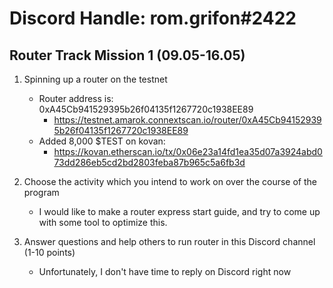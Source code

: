 # Discord Handle: rom.grifon#2422
## Router Track Mission 1 (09.05-16.05)

1) Spinning up a router on the testnet

    - Router address is: 0xA45Cb941529395b26f04135f1267720c1938EE89
         - https://testnet.amarok.connextscan.io/router/0xA45Cb941529395b26f04135f1267720c1938EE89
    - Added 8,000 $TEST on kovan: 
         - https://kovan.etherscan.io/tx/0x06e23a14fd1ea35d07a3924abd073dd286eb5cd2bd2803feba87b965c5a6fb3d
    

2) Choose the activity which you intend to work on over the course of the program

     - I would like to make a router express start guide, and try to come up with some tool to optimize this.


3) Answer questions and help others to run router in this Discord channel (1-10 points)

   - Unfortunately, I don't have time to reply on Discord right now
